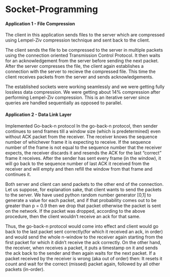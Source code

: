 # Socket-Programming

#### Application 1 - File Compression

The client in this application sends files to the server which are compressed using Lempel-Ziv compression technique and sent back to the client.

The client sends the file to be compressed to the server in multiple packets using the connection oriented Transmission Control Protocol. It then waits for an acknowledgement from the server before sending the next packet.
After the server compresses the file, the client again establishes a connection with the server to recieve the compressed file. This time the client receives packets from the server and sends acknowledgements.

The established sockets were working seamlessly and we were getting fully lossless data compression. We were getting about 14% compression after performing Lempel-Ziv compression.
This is an iterative server since queries are handled sequentially as opposed to parallel.


#### Application 2 - Data Link Layer

Implemented Go-back-n protocol
In the go-back-n protocol, then sender continues to send frames till a window size (which is
predetermined) even without ACK packet from the receiver.
The receiver knows the sequence number of whichever frame it is expecting to receive.
If the sequence number of the frame is not equal to the sequence number that the receiver expects, the receiver discards it and resends the ACK for the last “correct” frame it receives.
After the sender has sent every frame (in the window), it will go back to the sequence number of last ACK it received from the receiver and will empty and then refill the window from that frame and continues it.


Both server and client can send packets to the other end of the connection. Let us suppose, for explanation sake, that client wants to send the packets to the server.
We have used python random number generator [0,1] to generate a value for each packet, and if that probability comes out to be greater than p = 0.9 then we drop that packet otherwise the packet is sent on the network.
If the packet was dropped, according to the above procedure, then the client wouldn’t receive an ack for that same.
     
Thus, the go-back-n protocol would come into effect and client would go back to the last packet sent correctly(for which it received an ack, in order) and would send the whole n-window to the receiver again starting from the first packet for which it didn’t receive the ack correctly.
On the other hand, the receiver, when receives a packet, it puts a timestamp on it and sends the ack back to the sender and then again waits for the next packet.
If a packet received by the receiver is wrong (aka out of order) then:
It resets it count and wait for the correct (missed) packet again, followed by all other packets (in-order).
